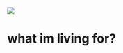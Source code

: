 <img src="https://capsule-render.vercel.app/api?type=wave&color=auto&height=300&section=header&text=song%20jinsub&fontSize=90" />


# what im living for? 
 
                                            
